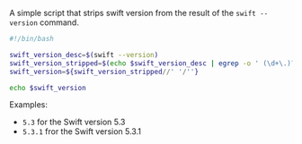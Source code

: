 A simple script that strips swift version from the result of the `swift --version` command.

```sh
#!/bin/bash

swift_version_desc=$(swift --version)
swift_version_stripped=$(echo $swift_version_desc | egrep -o ' (\d+\.)?(\d+\.)?(\*|\d+) ')
swift_version=${swift_version_stripped//' '/''}

echo $swift_version
```

Examples: 
- `5.3` for the Swift version 5.3
- `5.3.1` fror the Swift version 5.3.1

